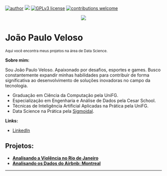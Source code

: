 [![author](https://img.shields.io/badge/author-joaopauloev-red.svg)](https://bit.ly/2VBPzGK) [![](https://img.shields.io/badge/python-3.7+-blue.svg)](https://www.python.org/downloads/release/python-365/) [![GPLv3 license](https://img.shields.io/badge/License-GPLv3-blue.svg)](http://perso.crans.org/besson/LICENSE.html) [![contributions welcome](https://img.shields.io/badge/contributions-welcome-brightgreen.svg?style=flat)](https://github.com/joaopauloev/Data-Science/issues)

<p align="center">
  <img src="https://imgur.com/PefpjgF" > 
</p>

# João Paulo Veloso
<sub>Aqui você encontra meus projetos na área de Data Science.</sub>

**Sobre mim:**
  
  Sou João Paulo Veloso. Apaixonado por desafios, esportes e games. Busco constantemente expandir minhas habilidades para contribuir de forma significativa ao desenvolvimento de soluções inovadoras no campo da tecnologia.
  
* Graduação em Ciência da Computação pela UniFG.
* Especialização em Engenharia e Análise de Dados pela Cesar School. 
* Técnicas de Inteligência Artificial Aplicadas na Prática pela UniFG.
* Data Science na Prática pela [Sigmoidal](https://sigmoidal.ai/).


**Links:**
* [LinkedIn](https://bit.ly/2VBPzGK)

## Projetos:

* **[Analisando a Violência no Rio de Janeiro](https://github.com/joaopauloev/Data-Science/blob/master/PROJETO_Analisando_a_Viol%C3%AAncia_no_Rio_de_Janeiro.ipynb)**
* **[Analisando os Dados do Airbnb: Montreal](https://github.com/joaopauloev/Data-Science/blob/master/Analisando_os_Dados_do_Airbnb_de_Montreal.ipynb)** 
---
